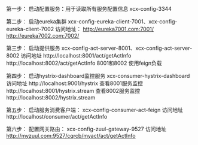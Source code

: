 第一步：
    启动配置服务：用于读取所有服务配置信息
        xcx-config-3344
    
第二步：
    启动eureka集群
        xcx-config-eureka-client-7001、xcx-config-eureka-client-7002
    访问地址：
        http://eureka7001.com:7001/
        http://eureka7002.com:7002/

第三步：
    启动提供服务
        xcx-config-act-server-8001、xcx-config-act-server-8002
    访问地址
        http://localhost:8001/act/getActInfo
        http://localhost:8002/act/getActInfo
    8001和8002 使用feign负载


第四步：
    启动hystrix-dashboard监控服务
        xcx-consumer-hystrix-dashboard
    访问地址
        http://localhost:9001/hystrix
        查看8001服务监控
        http://localhost:8001/hystrix.stream
        查看8002服务监控
        http://localhost:8002/hystrix.stream

第五步：
    启动服务消费客户端：
        xcx-config-consumer-act-feign
    访问地址
        http://localhost/consumer/act/getActInfo

第六步：
    配置网关路由：
        xcx-config-zuul-gateway-9527
    访问地址
        http://myzuul.com:9527/cqrcb/myact/act/getActInfo
    


